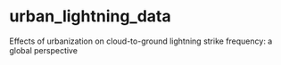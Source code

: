 # urban_lightning_data
Effects of urbanization on cloud-to-ground lightning strike frequency: a global perspective
